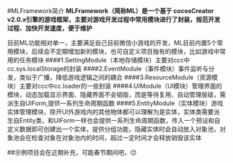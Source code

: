 #MLFramework简介
__MLFramework（简称ML）是一个基于 cocosCreator v2.0.x引擎的游戏框架，主要对游戏开发过程中常用模块进行了封装，规范开发过程、加快开发速度，便于维护__

目前ML功能相对单一，主要满足自己目前微信小游戏的开发，ML目前内置5个常用模块，后续会不定期增加新的模块，也可自定义项目独有的模块，比如游戏中常用的任务模块
####1.SettingModule（本地存储模块）主要对ccc中 cc.sys.localStorage的封装
####2.EventModule（事件模块）事件监听与分发，类似于广播，降低游戏逻辑之间的耦合
####3.ResourceModule（资源模块）主要对ccc中cc.loader的一些封装
####4.UIModule（UI模块）管理界面的模块，动态加载显示界面、隐藏界面不会销毁，而是等待复用、自动管理层级，需派生自UIForm,提供一系列生命周期函数
####5.EntityModule（实体模块）游戏实体管理模块，除开UI外游戏内的其他物体都可以理解为是实体，实体类需要派生自Entity类，和UIForm一样也会提供一系列生命周期函数，传入一个预设和自定义数据即可创建出一个实体，提供分组功能，隐藏实体时会自动放入对象池，对象池会在检查对象在对象池内的时间，超过一定时间才会释放销毁该实体

##示例项目会在近期补充，可能春节期间吧，😔
